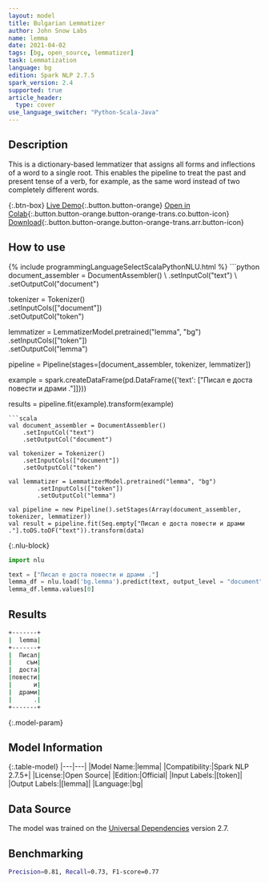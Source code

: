 ```yaml
---
layout: model
title: Bulgarian Lemmatizer
author: John Snow Labs
name: lemma
date: 2021-04-02
tags: [bg, open_source, lemmatizer]
task: Lemmatization
language: bg
edition: Spark NLP 2.7.5
spark_version: 2.4
supported: true
article_header:
  type: cover
use_language_switcher: "Python-Scala-Java"
---
```


## Description

This is a dictionary-based lemmatizer that assigns all forms and inflections of a word to a single root. This enables the pipeline to treat the past and present tense of a verb, for example, as the same word instead of two completely different words.

{:.btn-box}
[Live Demo](https://demo.johnsnowlabs.com/public/TEXT_PREPROCESSING/){:.button.button-orange}
[Open in Colab](https://colab.research.google.com/github/JohnSnowLabs/spark-nlp-workshop/blob/master/tutorials/streamlit_notebooks/TEXT_PREPROCESSING.ipynb){:.button.button-orange.button-orange-trans.co.button-icon}
[Download](https://s3.amazonaws.com/auxdata.johnsnowlabs.com/public/models/lemma_bg_2.7.5_2.4_1617376042524.zip){:.button.button-orange.button-orange-trans.arr.button-icon}

## How to use



<div class="tabs-box" markdown="1">
{% include programmingLanguageSelectScalaPythonNLU.html %}
```python
document_assembler = DocumentAssembler() \
    .setInputCol("text") \
    .setOutputCol("document")

tokenizer = Tokenizer()\
    .setInputCols(["document"]) \
    .setOutputCol("token")

lemmatizer = LemmatizerModel.pretrained("lemma", "bg") \
        .setInputCols(["token"]) \
        .setOutputCol("lemma")

pipeline = Pipeline(stages=[document_assembler, tokenizer, lemmatizer])

example = spark.createDataFrame(pd.DataFrame({'text': ["Писал е доста повести и драми ."]]}))

results = pipeline.fit(example).transform(example)
```
```scala
val document_assembler = DocumentAssembler()
    .setInputCol("text")
    .setOutputCol("document")

val tokenizer = Tokenizer()
    .setInputCols(["document"])
    .setOutputCol("token")

val lemmatizer = LemmatizerModel.pretrained("lemma", "bg")
        .setInputCols(["token"])
        .setOutputCol("lemma")

val pipeline = new Pipeline().setStages(Array(document_assembler, tokenizer, lemmatizer))
val result = pipeline.fit(Seq.empty["Писал е доста повести и драми ."].toDS.toDF("text")).transform(data)

```

{:.nlu-block}
```python
import nlu

text = ["Писал е доста повести и драми ."]
lemma_df = nlu.load('bg.lemma').predict(text, output_level = "document")
lemma_df.lemma.values[0]
```
</div>

## Results

```bash
+-------+
|  lemma|
+-------+
|  Писал|
|    съм|
|  доста|
|повести|
|      и|
|  драми|
|      .|
+-------+
```

{:.model-param}
## Model Information

{:.table-model}
|---|---|
|Model Name:|lemma|
|Compatibility:|Spark NLP 2.7.5+|
|License:|Open Source|
|Edition:|Official|
|Input Labels:|[token]|
|Output Labels:|[lemma]|
|Language:|bg|

## Data Source

The model was trained on the [Universal Dependencies](https://www.universaldependencies.org) version 2.7.

## Benchmarking

```bash
Precision=0.81, Recall=0.73, F1-score=0.77
```
